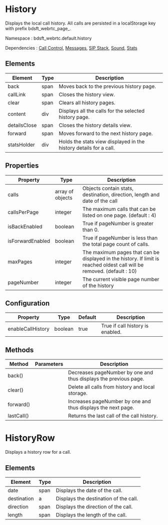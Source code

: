 # History

Displays the local call history. All calls are persisted in a localStorage key with prefix bdsft_webrtc_page_.

Namespace : bdsft_webrtc.default.history

Dependencies : [Call Control](https://github.com/BroadSoft-Xtended/Library-WebRTC-CallControl), [Messages](https://github.com/BroadSoft-Xtended/Library-WebRTC-Messages), [SIP Stack](https://github.com/BroadSoft-Xtended/Library-WebRTC-SIPStack), [Sound](https://github.com/BroadSoft-Xtended/Library-WebRTC-Sound), [Stats](https://github.com/BroadSoft-Xtended/Library-WebRTC-Stats)

## Elements
<a name="elements"></a>

Element       |Type  |Description
--------------|------|-------------------------------------------------------------------
back          |span  |Moves back to the previous history page.
callLink      |span  |Closes the history view.
clear         |span  |Clears all history pages.
content       |div   |Displays all the calls for the selected history page.
detailsClose  |span  |Closes the history details view.
forward       |span  |Moves forward to the next history page.
statsHolder   |div   |Holds the stats view displayed in the history details for a call.

## Properties
<a name="properties"></a>

Property          |Type              |Description
------------------|------------------|-------------------------------------------------------------------------------------------------------------------------
calls             |array of objects  |Objects contain stats, destination, direction, length and date of the call
callsPerPage      |integer           |The maximum calls that can be listed on one page. (default : 4)
isBackEnabled     |boolean           |True if pageNumber is greater than 0.
isForwardEnabled  |boolean           |True if pageNumber is less than the total page count of calls.
maxPages          |integer           |The maximum pages that can be displayed in the history. If limit is reached oldest call will be removed. (default : 10)
pageNumber        |integer           |The current visible page number of the history

## Configuration
<a name="configuration"></a>

Property           |Type     |Default  |Description
-------------------|---------|---------|----------------------------------
enableCallHistory  |boolean  |true     |True if call history is enabled.

## Methods
<a name="methods"></a>

Method      |Parameters  |Description
------------|------------|------------------------------------------------------------------
back()      |            |Decreases pageNumber by one and thus displays the previous page.
clear()     |            |Delete all calls from history and local storage.
forward()   |            |Increases pageNumber by one and thus displays the next page.
lastCall()  |            |Returns the last call of the call history.

# HistoryRow

Displays a history row for a call.

## Elements
<a name="history_row_view_elements"></a>

Element      |Type  |Description
-------------|------|---------------------------------------
date         |span  |Displays the date of the call.
destination  |a     |Displays the destination of the call.
direction    |span  |Displays the direction of the call.
length       |span  |Displays the length of the call.
